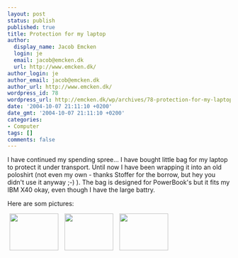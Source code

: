 ```yaml
---
layout: post
status: publish
published: true
title: Protection for my laptop
author:
  display_name: Jacob Emcken
  login: je
  email: jacob@emcken.dk
  url: http://www.emcken.dk/
author_login: je
author_email: jacob@emcken.dk
author_url: http://www.emcken.dk/
wordpress_id: 78
wordpress_url: http://emcken.dk/wp/archives/78-protection-for-my-laptop.html
date: '2004-10-07 21:11:10 +0200'
date_gmt: '2004-10-07 21:11:10 +0200'
categories:
- Computer
tags: []
comments: false
---
```

I have continued my spending spree...
I have bought little bag for my laptop to protect it under transport. Until now I have been wrapping it into an old poloshirt (not even my own - thanks Stoffer for the borrow, but hey you didn't use it anyway ;-) ).
The bag is designed for PowerBook's but it fits my IBM X40 okay, even though I have the large battry.

Here are som pictures:

<a href='/weblog/uploads/tucano1.jpg'><img width='110' height='83' border='0' hspace='5' src='/weblog/uploads/tucano1.thumb.jpg' alt='' /></a> <a href='/weblog/uploads/tucano2.jpg'><img width='110' height='83' border='0' hspace='5' src='/weblog/uploads/tucano2.thumb.jpg' alt='' /></a> <a href='/weblog/uploads/tucano3.jpg'><img width='110' height='83' border='0' hspace='5' src='/weblog/uploads/tucano3.thumb.jpg' alt='' /></a>

